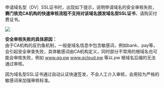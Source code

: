 申请域名型（DV）SSL证书时，出现如下提示，说明申请域名的安全审核失败，**赛门铁克CA机构的快速审核流程不支持对该域名颁发域名型SSL证书**，请购买付费证书。

![](http://imgcache.tcecqpoc.fsphere.cn/image/mc.qcloudimg.com/static/img/25451d24cf3c717454830a44925642ec/1.png)

__安全审核失败的具体原因：__<br/>
由于CA机构的反钓鱼机制，一般是域名信息中包含敏感词，例如bank、pay等，会引起安全审查失败，具体敏感词由CA机构定义，同时部分不常用的根域名也可能会审核失败，例如 www.qq.pw www.qcloud.pw 等以.pw 根域名后缀的无法通过审核。

因为域名型SSL证书通过自动认证快速签发，不会人工介入审核，会用较为严格的敏感词来加强审核标准。
